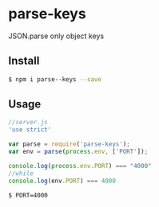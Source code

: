 # parse-keys

JSON.parse only object keys

## Install

```sh
$ npm i parse--keys --save
```

## Usage


```js
//server.js
'use strict'

var parse = require('parse-keys');
var env = parse(process.env, ['PORT']);

console.log(process.env.PORT) === "4000"
//while
console.log(env.PORT) === 4000

```

```sh
$ PORT=4000
```